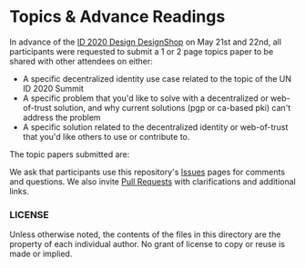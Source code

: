 Topics & Advance Readings
=========================

In advance of the [ID 2020 Design DesignShop](https://github.com/WebOfTrustInfo/ID2020DesignWorkshop) on May 21st and 22nd, all participants were requested to submit a 1 or 2 page topics paper to be shared with other attendees on either:
* A specific decentralized identity use case related to the topic of the UN ID 2020 Summit
* A specific problem that you'd like to solve with a decentralized or web-of-trust solution, and why current solutions (pgp or ca-based pki) can't address the problem
* A specific solution related to the decentralized identity or web-of-trust that you'd like others to use or contribute to.

The topic papers submitted are:

We ask that participants use this repository's [Issues](https://github.com/WebOfTrustInfo/ID2020DesignWorkshop/issues) pages for comments and questions. We also invite [Pull Requests](https://github.com/WebOfTrustInfo/ID2020DesignWorkshop/pulls) with clarifications and additional links.

### LICENSE

Unless otherwise noted, the contents of the files in this directory are the property of each individual author. No grant of license to copy or reuse is made or implied.